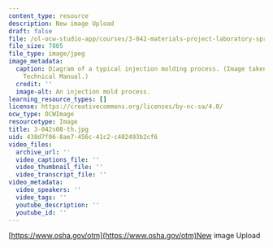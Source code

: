 ```yaml
---
content_type: resource
description: New image Upload
draft: false
file: /ol-ocw-studio-app/courses/3-042-materials-project-laboratory-spring-2008/438d7f068ae7456c41c2c402493b2cf6_3-042s08-th.jpg
file_size: 7805
file_type: image/jpeg
image_metadata:
  caption: Diagram of a typical injection molding process. (Image taken from the OSHA
    Technical Manual.)
  credit: ''
  image-alt: An injection mold process.
learning_resource_types: []
license: https://creativecommons.org/licenses/by-nc-sa/4.0/
ocw_type: OCWImage
resourcetype: Image
title: 3-042s08-th.jpg
uid: 438d7f06-8ae7-456c-41c2-c402493b2cf6
video_files:
  archive_url: ''
  video_captions_file: ''
  video_thumbnail_file: ''
  video_transcript_file: ''
video_metadata:
  video_speakers: ''
  video_tags: ''
  youtube_description: ''
  youtube_id: ''
---
```

[https://www.osha.gov/otm](https://www.osha.gov/otm)New image Upload